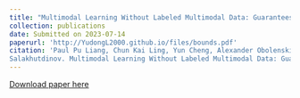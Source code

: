 ```yaml
---
title: "Multimodal Learning Without Labeled Multimodal Data: Guarantees and Applications"
collection: publications
date: Submitted on 2023-07-14
paperurl: 'http://YudongL2000.github.io/files/bounds.pdf'
citation: 'Paul Pu Liang, Chun Kai Ling, Yun Cheng, Alexander Obolenskiy, Yudong Liu, Rohan Pandey, Alex Wilf, Louis-Philippe Morency, Russ
Salakhutdinov. Multimodal Learning Without Labeled Multimodal Data: Guarantees and Applications. Neurips, 2023. (In review)'
---
```

[Download paper here](http://YudongL2000.github.io/files/in_review.pdf)
